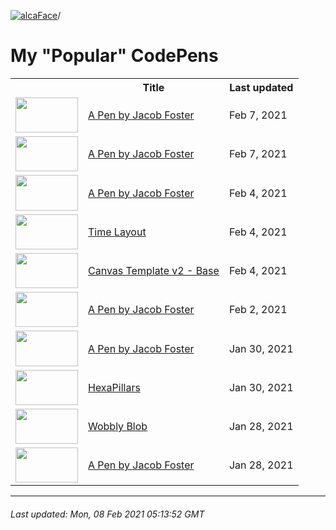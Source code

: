 [![alcaFace](https://camo.githubusercontent.com/2ee094c4af74cb0ec2e19388fccfb809837623e3/68747470733a2f2f7374617469632d63646e2e6a74766e772e6e65742f656d6f7469636f6e732f76312f3332383632362f312e30)](https://twitch.tv/Alca)/

# My "Popular" CodePens

<table>
	<tr>
		<th></th>
		<th>Title</th>
		<th>Last updated</th>
	</tr>
	<tr>
		<td><a href="https://codepen.io/Alca/pen/LYbNBbQ" rel="nofollow"><img src="https://assets.codepen.io/64018/internal/screenshots/pens/LYbNBbQ.default.png?width=100&height=56.25&quality=80" width="100" height="56.25"></a></td>
		<td><a href="https://codepen.io/Alca/pen/LYbNBbQ" rel="nofollow">A Pen by Jacob Foster</a></td>
		<td>Feb 7, 2021</td>
	</tr>
	<tr>
		<td><a href="https://codepen.io/Alca/pen/eYpQjzv" rel="nofollow"><img src="https://assets.codepen.io/64018/internal/screenshots/pens/eYpQjzv.default.png?width=100&height=56.25&quality=80" width="100" height="56.25"></a></td>
		<td><a href="https://codepen.io/Alca/pen/eYpQjzv" rel="nofollow">A Pen by Jacob Foster</a></td>
		<td>Feb 7, 2021</td>
	</tr>
	<tr>
		<td><a href="https://codepen.io/Alca/pen/gOLaKdE" rel="nofollow"><img src="https://assets.codepen.io/64018/internal/screenshots/pens/gOLaKdE.default.png?width=100&height=56.25&quality=80" width="100" height="56.25"></a></td>
		<td><a href="https://codepen.io/Alca/pen/gOLaKdE" rel="nofollow">A Pen by Jacob Foster</a></td>
		<td>Feb 4, 2021</td>
	</tr>
	<tr>
		<td><a href="https://codepen.io/Alca/pen/dyYJWBZ" rel="nofollow"><img src="https://assets.codepen.io/64018/internal/screenshots/pens/dyYJWBZ.default.png?width=100&height=56.25&quality=80" width="100" height="56.25"></a></td>
		<td><a href="https://codepen.io/Alca/pen/dyYJWBZ" rel="nofollow">Time Layout</a></td>
		<td>Feb 4, 2021</td>
	</tr>
	<tr>
		<td><a href="https://codepen.io/Alca/pen/XeZBab" rel="nofollow"><img src="https://assets.codepen.io/64018/internal/screenshots/pens/XeZBab.default.png?width=100&height=56.25&quality=80" width="100" height="56.25"></a></td>
		<td><a href="https://codepen.io/Alca/pen/XeZBab" rel="nofollow">Canvas Template v2 - Base</a></td>
		<td>Feb 4, 2021</td>
	</tr>
	<tr>
		<td><a href="https://codepen.io/Alca/pen/BaQNpzQ" rel="nofollow"><img src="https://assets.codepen.io/64018/internal/screenshots/pens/BaQNpzQ.default.png?width=100&height=56.25&quality=80" width="100" height="56.25"></a></td>
		<td><a href="https://codepen.io/Alca/pen/BaQNpzQ" rel="nofollow">A Pen by Jacob Foster</a></td>
		<td>Feb 2, 2021</td>
	</tr>
	<tr>
		<td><a href="https://codepen.io/Alca/pen/WNoNjZp" rel="nofollow"><img src="https://assets.codepen.io/64018/internal/screenshots/pens/WNoNjZp.default.png?width=100&height=56.25&quality=80" width="100" height="56.25"></a></td>
		<td><a href="https://codepen.io/Alca/pen/WNoNjZp" rel="nofollow">A Pen by Jacob Foster</a></td>
		<td>Jan 30, 2021</td>
	</tr>
	<tr>
		<td><a href="https://codepen.io/Alca/pen/jOqEdQM" rel="nofollow"><img src="https://assets.codepen.io/64018/internal/screenshots/pens/jOqEdQM.default.png?width=100&height=56.25&quality=80" width="100" height="56.25"></a></td>
		<td><a href="https://codepen.io/Alca/pen/jOqEdQM" rel="nofollow">HexaPillars</a></td>
		<td>Jan 30, 2021</td>
	</tr>
	<tr>
		<td><a href="https://codepen.io/Alca/pen/bGBboRW" rel="nofollow"><img src="https://assets.codepen.io/64018/internal/screenshots/pens/bGBboRW.default.png?width=100&height=56.25&quality=80" width="100" height="56.25"></a></td>
		<td><a href="https://codepen.io/Alca/pen/bGBboRW" rel="nofollow">Wobbly Blob</a></td>
		<td>Jan 28, 2021</td>
	</tr>
	<tr>
		<td><a href="https://codepen.io/Alca/pen/vYyBZGm" rel="nofollow"><img src="https://assets.codepen.io/64018/internal/screenshots/pens/vYyBZGm.default.png?width=100&height=56.25&quality=80" width="100" height="56.25"></a></td>
		<td><a href="https://codepen.io/Alca/pen/vYyBZGm" rel="nofollow">A Pen by Jacob Foster</a></td>
		<td>Jan 28, 2021</td>
	</tr>
</table>

---

###### Last updated: Mon, 08 Feb 2021 05:13:52 GMT